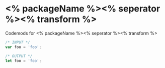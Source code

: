 # <% packageName %><% seperator %><% transform %>

Codemods for <% packageName %><% seperator %><% transform %>

```js
/* INPUT */
var foo = 'foo';

/* OUTPUT */
let foo = 'foo';
```
